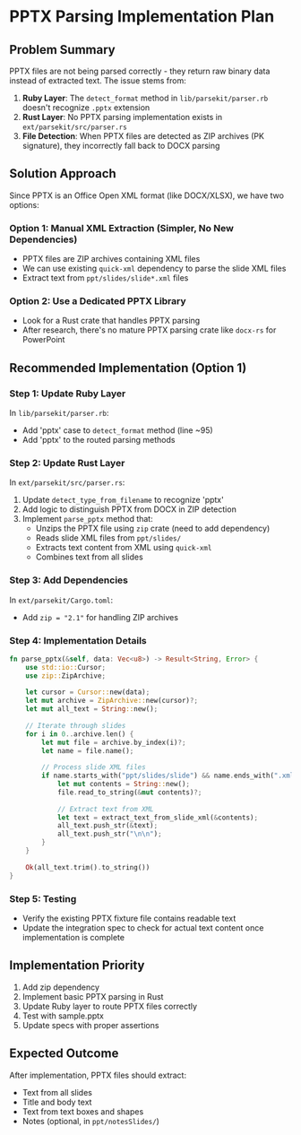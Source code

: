 # PPTX Parsing Implementation Plan

## Problem Summary
PPTX files are not being parsed correctly - they return raw binary data instead of extracted text. The issue stems from:

1. **Ruby Layer**: The `detect_format` method in `lib/parsekit/parser.rb` doesn't recognize `.pptx` extension
2. **Rust Layer**: No PPTX parsing implementation exists in `ext/parsekit/src/parser.rs`
3. **File Detection**: When PPTX files are detected as ZIP archives (PK signature), they incorrectly fall back to DOCX parsing

## Solution Approach

Since PPTX is an Office Open XML format (like DOCX/XLSX), we have two options:

### Option 1: Manual XML Extraction (Simpler, No New Dependencies)
- PPTX files are ZIP archives containing XML files
- We can use existing `quick-xml` dependency to parse the slide XML files
- Extract text from `ppt/slides/slide*.xml` files

### Option 2: Use a Dedicated PPTX Library
- Look for a Rust crate that handles PPTX parsing
- After research, there's no mature PPTX parsing crate like `docx-rs` for PowerPoint

## Recommended Implementation (Option 1)

### Step 1: Update Ruby Layer
In `lib/parsekit/parser.rb`:
- Add 'pptx' case to `detect_format` method (line ~95)
- Add 'pptx' to the routed parsing methods

### Step 2: Update Rust Layer
In `ext/parsekit/src/parser.rs`:
1. Update `detect_type_from_filename` to recognize 'pptx'
2. Add logic to distinguish PPTX from DOCX in ZIP detection
3. Implement `parse_pptx` method that:
   - Unzips the PPTX file using `zip` crate (need to add dependency)
   - Reads slide XML files from `ppt/slides/`
   - Extracts text content from XML using `quick-xml`
   - Combines text from all slides

### Step 3: Add Dependencies
In `ext/parsekit/Cargo.toml`:
- Add `zip = "2.1"` for handling ZIP archives

### Step 4: Implementation Details

```rust
fn parse_pptx(&self, data: Vec<u8>) -> Result<String, Error> {
    use std::io::Cursor;
    use zip::ZipArchive;
    
    let cursor = Cursor::new(data);
    let mut archive = ZipArchive::new(cursor)?;
    let mut all_text = String::new();
    
    // Iterate through slides
    for i in 0..archive.len() {
        let mut file = archive.by_index(i)?;
        let name = file.name();
        
        // Process slide XML files
        if name.starts_with("ppt/slides/slide") && name.ends_with(".xml") {
            let mut contents = String::new();
            file.read_to_string(&mut contents)?;
            
            // Extract text from XML
            let text = extract_text_from_slide_xml(&contents);
            all_text.push_str(&text);
            all_text.push_str("\n\n");
        }
    }
    
    Ok(all_text.trim().to_string())
}
```

### Step 5: Testing
- Verify the existing PPTX fixture file contains readable text
- Update the integration spec to check for actual text content once implementation is complete

## Implementation Priority
1. Add zip dependency
2. Implement basic PPTX parsing in Rust
3. Update Ruby layer to route PPTX files correctly
4. Test with sample.pptx
5. Update specs with proper assertions

## Expected Outcome
After implementation, PPTX files should extract:
- Text from all slides
- Title and body text
- Text from text boxes and shapes
- Notes (optional, in `ppt/notesSlides/`)